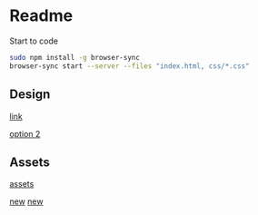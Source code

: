 # Readme

Start to code

```bash
sudo npm install -g browser-sync
browser-sync start --server --files "index.html, css/*.css"
```

## Design

[link](https://xd.adobe.com/view/6a69a2c6-8c4e-48ae-87ec-c4750dc234b5-3f3a/?fullscreen)

[option 2](https://xd.adobe.com/view/6a69a2c6-8c4e-48ae-87ec-c4750dc234b5-3f3a/screen/bbf378c5-3ff2-4b66-bf62-558b43a15401/Viet-AI-op-2-3?fullscreen)

## Assets

[assets](https://xd.adobe.com/view/9f08b25a-e4bc-484b-54b2-6ee51855e719-e939/)

[new](https://xd.adobe.com/view/f4a0b761-0baf-409c-a538-1aa563810fd7-a1f3/)
[new](https://xd.adobe.com/view/8e2b40d8-26b7-46b2-b688-7e736a6088f7-db78/)
